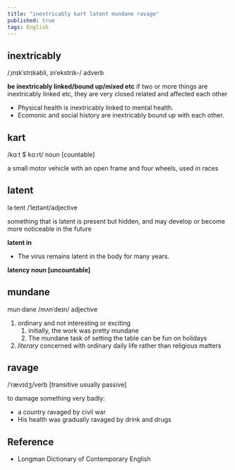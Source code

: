 ```yaml
---
title: "inextricably kart latent mundane ravage"
published: true
tags: English
---
```


## inextricably

/ˌɪnɪkˈstrɪkəbli, ɪnˈekstrɪk-/ adverb

**be inextricably linked/bound up/mixed etc** if two or more things are inextricably linked etc, they are very closed related and affected each other

- Physical health is inextricably linked to mental health.
- Ecomonic and social history are inextricably bound up with each other.

## kart

/kɑːt $ kɑːrt/ noun [countable]

a small motor vehicle with an open frame and four wheels, used in races

## latent

la·tent /ˈleɪtənt/adjective

something that is latent is present but hidden, and may develop or become more
noticeable in the future

**latent in**

- The virus remains latent in the body for many years.

**latency noun [uncountable]**

## mundane

mun·dane /mʌnˈdeɪn/ adjective

1. ordinary and not interesting or exciting
   1. initially, the work was pretty mundane
   2. The mundane task of setting the table can be fun on holidays
2. *literary* concerned with ordinary daily life rather than religious matters

## ravage

/ˈrævɪdʒ/verb [transitive usually passive]

to damage something very badly:

- a country ravaged by civil war
- His health was gradually ravaged by drink and drugs

## Reference

- Longman Dictionary of Contemporary English